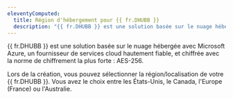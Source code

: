 ```yaml
---
eleventyComputed:
  title: Région d'hébergement pour {{ fr.DHUBB }}
  description: "{{ fr.DHUBB }} est une solution basée sur le nuage hébergée avec Microsoft Azure, un fournisseur de services cloud hautement fiable, et chiffrée avec la norme de chiffrement la plus forte : AES-256."
---
```

{{ fr.DHUBB }} est une solution basée sur le nuage hébergée avec Microsoft Azure, un fournisseur de services cloud hautement fiable, et chiffrée avec la norme de chiffrement la plus forte : AES-256.

Lors de la création, vous pouvez sélectionner la région/localisation de votre {{ fr.DHUBB }}. Vous avez le choix entre les États-Unis, le Canada, l'Europe (France) ou l'Australie.
